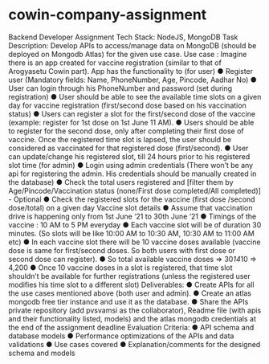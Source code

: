 # cowin-company-assignment
Backend Developer Assignment
Tech Stack: NodeJS, MongoDB
Task Description:
Develop APIs to access/manage data on MongoDB (should be deployed on Mongodb
Atlas) for the given use case.
Use case : Imagine there is an app created for vaccine registration (similar to that of
Arogyasetu Cowin part).
App has the functionality to
(for user)
● Register user (Mandatory fields: Name, PhoneNumber, Age, Pincode, Aadhar
No)
● User can login through his PhoneNumber and password (set during registration)
● User should be able to see the available time slots on a given day for vaccine
registration (first/second dose based on his vaccination status)
● Users can register a slot for the first/second dose of the vaccine (example:
register for 1st dose on 1st June 11 AM).
● Users should be able to register for the second dose, only after completing their
first dose of vaccine. Once the registered time slot is lapsed, the user should be
considered as vaccinated for that registered dose (first/second).
● User can update/change his registered slot, till 24 hours prior to his registered
slot time
(for admin)
● Login using admin credentials (There won’t be any api for registering the admin.
His credentials should be manually created in the database)
● Check the total users registered and [filter them by Age/Pincode/Vaccination
status (none/First dose completed/All completed)] - Optional
● Check the registered slots for the vaccine (first dose /second dose/total) on a
given day
Vaccine slot details
● Assume that vaccination drive is happening only from 1st June ‘21 to 30th June
‘21
● Timings of the vaccine : 10 AM to 5 PM everyday
● Each vaccine slot will be of duration 30 minutes. (So slots will be like 10:00 AM to
10:30 AM, 10:30 AM to 11:00 AM etc)
● In each vaccine slot there will be 10 vaccine doses available (vaccine dose is
same for first/second doses. So both users with first dose or second dose can
register).
● So total available vaccine doses => 30*14*10 => 4,200
● Once 10 vaccine doses in a slot is registered, that time slot shouldn’t be available
for further registrations (unless the registered user modifies his time slot to a
different slot)
Deliverables:
● Create APIs for all the use cases mentioned above (both user and admin).
● Create an atlas mongodb free tier instance and use it as the database.
● Share the APIs private repository (add pvsvamsi as the collaborator), Readme
file (with apis and their functionality listed, models) and the atlas mongodb
credentials at the end of the assignment deadline
Evaluation Criteria:
● API schema and database models
● Performance optimizations of the APIs and data validations
● Use cases covered
● Explanation/comments for the designed schema and models
